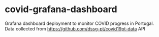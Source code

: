 # covid-grafana-dashboard
Grafana dashboard deployment to monitor COVID progress in Portugal. Data collected from https://github.com/dssg-pt/covid19pt-data API
